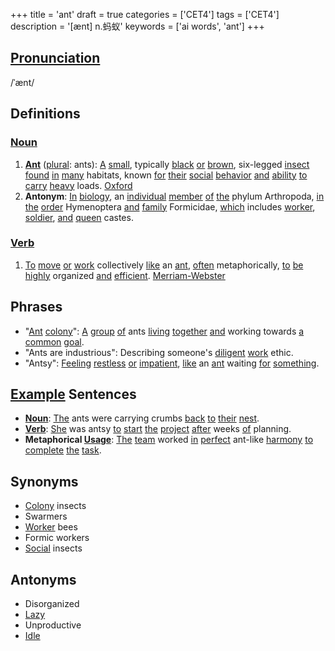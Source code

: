 +++
title = 'ant'
draft = true
categories = ['CET4']
tags = ['CET4']
description = '[ænt] n.蚂蚁'
keywords = ['ai words', 'ant']
+++

## [Pronunciation](/en/post/pronunciation/)
/ˈænt/

## Definitions
### [Noun](/en/post/noun/)
1. **[Ant](/en/post/ant/)** ([plural](/en/post/plural/): ants): [A](/en/post/a/) [small](/en/post/small/), typically [black](/en/post/black/) [or](/en/post/or/) [brown](/en/post/brown/), six-legged [insect](/en/post/insect/) [found](/en/post/found/) [in](/en/post/in/) [many](/en/post/many/) habitats, known [for](/en/post/for/) [their](/en/post/their/) [social](/en/post/social/) [behavior](/en/post/behavior/) [and](/en/post/and/) [ability](/en/post/ability/) [to](/en/post/to/) [carry](/en/post/carry/) [heavy](/en/post/heavy/) loads. [Oxford](https://en.oxforddictionaries.com/[word](/en/post/word/)/[ant](/en/post/ant/))
2. **Antonym**: [In](/en/post/in/) [biology](/en/post/biology/), an [individual](/en/post/individual/) [member](/en/post/member/) [of](/en/post/of/) [the](/en/post/the/) phylum Arthropoda, [in](/en/post/in/) [the](/en/post/the/) [order](/en/post/order/) Hymenoptera [and](/en/post/and/) [family](/en/post/family/) Formicidae, [which](/en/post/which/) includes [worker](/en/post/worker/), [soldier](/en/post/soldier/), [and](/en/post/and/) [queen](/en/post/queen/) castes.

### [Verb](/en/post/verb/)
1. [To](/en/post/to/) [move](/en/post/move/) [or](/en/post/or/) [work](/en/post/work/) collectively [like](/en/post/like/) an [ant](/en/post/ant/), [often](/en/post/often/) metaphorically, [to](/en/post/to/) [be](/en/post/be/) [highly](/en/post/highly/) organized [and](/en/post/and/) [efficient](/en/post/efficient/). [Merriam-Webster](https://www.merriam-webster.com/[dictionary](/en/post/dictionary/)/[ant](/en/post/ant/))

## Phrases
- "[Ant](/en/post/ant/) [colony](/en/post/colony/)": [A](/en/post/a/) [group](/en/post/group/) [of](/en/post/of/) ants [living](/en/post/living/) [together](/en/post/together/) [and](/en/post/and/) working towards [a](/en/post/a/) [common](/en/post/common/) [goal](/en/post/goal/).
- "Ants are industrious": Describing someone's [diligent](/en/post/diligent/) [work](/en/post/work/) ethic.
- "Antsy": [Feeling](/en/post/feeling/) [restless](/en/post/restless/) [or](/en/post/or/) [impatient](/en/post/impatient/), [like](/en/post/like/) an [ant](/en/post/ant/) waiting [for](/en/post/for/) [something](/en/post/something/).

## [Example](/en/post/example/) Sentences
- **[Noun](/en/post/noun/)**: [The](/en/post/the/) ants were carrying crumbs [back](/en/post/back/) [to](/en/post/to/) [their](/en/post/their/) [nest](/en/post/nest/).
- **[Verb](/en/post/verb/)**: [She](/en/post/she/) was antsy [to](/en/post/to/) [start](/en/post/start/) [the](/en/post/the/) [project](/en/post/project/) [after](/en/post/after/) weeks [of](/en/post/of/) planning.
- **Metaphorical [Usage](/en/post/usage/)**: [The](/en/post/the/) [team](/en/post/team/) worked [in](/en/post/in/) [perfect](/en/post/perfect/) ant-like [harmony](/en/post/harmony/) [to](/en/post/to/) [complete](/en/post/complete/) [the](/en/post/the/) [task](/en/post/task/).

## Synonyms
- [Colony](/en/post/colony/) insects
- Swarmers
- [Worker](/en/post/worker/) bees
- Formic workers
- [Social](/en/post/social/) insects

## Antonyms
- Disorganized
- [Lazy](/en/post/lazy/)
- Unproductive
- [Idle](/en/post/idle/)

